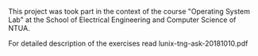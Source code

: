 This project was took part in the context of the course "Operating System Lab" at the School of Electrical Engineering and Computer Science of NTUA. 

For detailed description of the exercises read lunix-tng-ask-20181010.pdf
